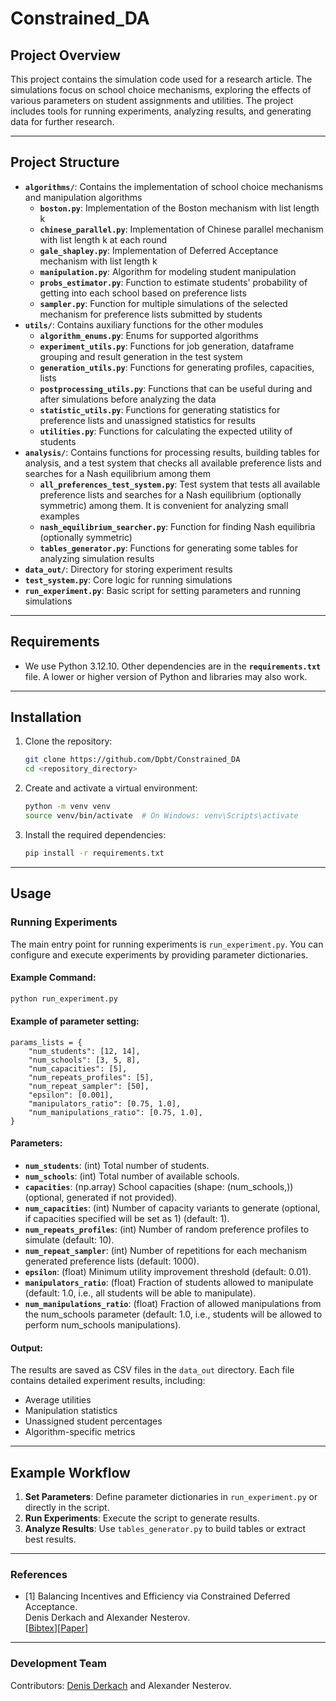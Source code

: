 # Constrained_DA

## Project Overview

This project contains the simulation code used for a research article. 
The simulations focus on school choice mechanisms, exploring the effects 
of various parameters on student assignments and utilities. The project 
includes tools for running experiments, analyzing results, and generating 
data for further research.

---

## Project Structure 

- **`algorithms/`**: Contains the implementation of school choice mechanisms and manipulation algorithms
  - **`boston.py`**: Implementation of the Boston mechanism with list length k
  - **`chinese_parallel.py`**: Implementation of Chinese parallel mechanism with list length k at each round
  - **`gale_shapley.py`**: Implementation of Deferred Acceptance mechanism with list length k
  - **`manipulation.py`**: Algorithm for modeling student manipulation
  - **`probs_estimator.py`**: Function to estimate students' probability of getting into each school based on preference lists
  - **`sampler.py`**: Function for multiple simulations of the selected mechanism for preference lists submitted by students
- **`utils/`**: Contains auxiliary functions for the other modules
  - **`algorithm_enums.py`**: Enums for supported algorithms
  - **`experiment_utils.py`**: Functions for job generation, dataframe grouping and result generation in the test system
  - **`generation_utils.py`**: Functions for generating profiles, capacities, lists
  - **`postprocessing_utils.py`**: Functions that can be useful during and after simulations before analyzing the data
  - **`statistic_utils.py`**: Functions for generating statistics for preference lists and unassigned statistics for results
  - **`utilities.py`**: Functions for calculating the expected utility of students 
- **`analysis/`**: Contains functions for processing results, building tables for analysis, and a test system that checks all available preference lists and searches for a Nash equilibrium among them
  - **`all_preferences_test_system.py`**: Test system that tests all available preference lists and searches for a Nash equilibrium (optionally symmetric) among them. It is convenient for analyzing small examples
  - **`nash_equilibrium_searcher.py`**: Function for finding Nash equilibria (optionally symmetric)
  - **`tables_generator.py`**: Functions for generating some tables for analyzing simulation results
- **`data_out/`**: Directory for storing experiment results
- **`test_system.py`**: Core logic for running simulations
- **`run_experiment.py`**: Basic script for setting parameters and running simulations

---

## Requirements

* We use Python 3.12.10. Other dependencies are in the **`requirements.txt`** file. A lower or higher version of Python and libraries may also work.

---

## Installation

1. Clone the repository:
   ```bash
   git clone https://github.com/Dpbt/Constrained_DA
   cd <repository_directory>
   ```

2. Create and activate a virtual environment:
   ```bash
   python -m venv venv
   source venv/bin/activate  # On Windows: venv\Scripts\activate
   ```

3. Install the required dependencies:
   ```bash
   pip install -r requirements.txt
   ```
   
---

## Usage

### Running Experiments

The main entry point for running experiments is `run_experiment.py`. You can configure and execute experiments by providing parameter dictionaries.

#### Example Command:

```bash
python run_experiment.py
```

#### Example of parameter setting:

```
params_lists = {
    "num_students": [12, 14],
    "num_schools": [3, 5, 8],
    "num_capacities": [5],
    "num_repeats_profiles": [5],
    "num_repeat_sampler": [50],
    "epsilon": [0.001],
    "manipulators_ratio": [0.75, 1.0],
    "num_manipulations_ratio": [0.75, 1.0],
}
```

#### Parameters:
- **`num_students`**: (int) Total number of students.
- **`num_schools`**: (int) Total number of available schools.
- **`capacities`**: (np.array) School capacities (shape: (num_schools,)) (optional, generated if not provided).
- **`num_capacities`**: (int) Number of capacity variants to generate (optional, if capacities specified will be set as 1) (default: 1).
- **`num_repeats_profiles`**: (int) Number of random preference profiles to simulate (default: 10).
- **`num_repeat_sampler`**: (int) Number of repetitions for each mechanism  generated preference lists (default: 1000).
- **`epsilon`**: (float) Minimum utility improvement threshold (default: 0.01).
- **`manipulators_ratio`**: (float) Fraction of students allowed to manipulate (default: 1.0, i.e., all students will be able to manipulate).
- **`num_manipulations_ratio`**: (float) Fraction of allowed manipulations from the num_schools parameter (default: 1.0, i.e., students will be allowed to perform num_schools manipulations).

#### Output:
The results are saved as CSV files in the `data_out` directory. Each file contains detailed experiment results, including:
- Average utilities
- Manipulation statistics
- Unassigned student percentages
- Algorithm-specific metrics

---

## Example Workflow

1. **Set Parameters**: Define parameter dictionaries in `run_experiment.py` or directly in the script.
2. **Run Experiments**: Execute the script to generate results.
3. **Analyze Results**: Use `tables_generator.py` to build tables or extract best results.

---

### References

* [1] Balancing Incentives and Efficiency via Constrained Deferred Acceptance.\
  Denis Derkach and Alexander Nesterov.\
  [[Bibtex](<link>)][[Paper](<link>)]

---

### Development Team

Contributors: [Denis Derkach](https://github.com/Dpbt) and Alexander Nesterov.






























